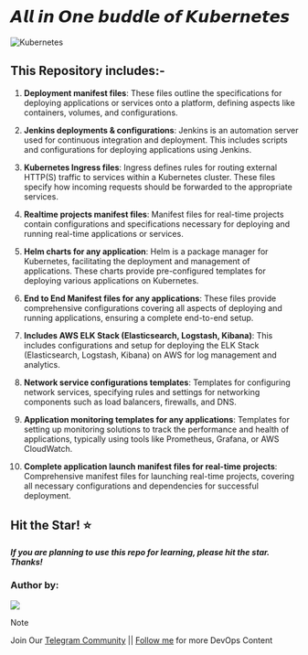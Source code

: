 # 𝘼𝙡𝙡 𝙞𝙣 𝙊𝙣𝙚 𝙗𝙪𝙙𝙙𝙡𝙚 𝙤𝙛 𝙆𝙪𝙗𝙚𝙧𝙣𝙚𝙩𝙚𝙨

![Kubernetes](https://imgur.com/sKgcng3.png)

## This Repository includes:-

1. **Deployment manifest files**: These files outline the specifications for deploying applications or services onto a platform, defining aspects like containers, volumes, and configurations.

2. **Jenkins deployments & configurations**: Jenkins is an automation server used for continuous integration and deployment. This includes scripts and configurations for deploying applications using Jenkins.

3. **Kubernetes Ingress files**: Ingress defines rules for routing external HTTP(S) traffic to services within a Kubernetes cluster. These files specify how incoming requests should be forwarded to the appropriate services.

4. **Realtime projects manifest files**: Manifest files for real-time projects contain configurations and specifications necessary for deploying and running real-time applications or services.

5. **Helm charts for any application**: Helm is a package manager for Kubernetes, facilitating the deployment and management of applications. These charts provide pre-configured templates for deploying various applications on Kubernetes.

6. **End to End Manifest files for any applications**: These files provide comprehensive configurations covering all aspects of deploying and running applications, ensuring a complete end-to-end setup.

7. **Includes AWS ELK Stack (Elasticsearch, Logstash, Kibana)**: This includes configurations and setup for deploying the ELK Stack (Elasticsearch, Logstash, Kibana) on AWS for log management and analytics.

8. **Network service configurations templates**: Templates for configuring network services, specifying rules and settings for networking components such as load balancers, firewalls, and DNS.

9. **Application monitoring templates for any applications**: Templates for setting up monitoring solutions to track the performance and health of applications, typically using tools like Prometheus, Grafana, or AWS CloudWatch.

10. **Complete application launch manifest files for real-time projects**: Comprehensive manifest files for launching real-time projects, covering all necessary configurations and dependencies for successful deployment.

## Hit the Star! ⭐
***If you are planning to use this repo for learning, please hit the star. Thanks!***

### Author by:

![](https://imgur.com/2j6Aoyl.png)

> [!Note]
> Join Our [Telegram Community](https:t.me/prodevopsguy) || [Follow me](https://github.com/NotHarshhaa) for more DevOps Content

